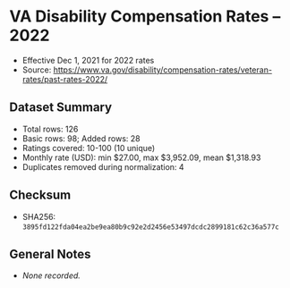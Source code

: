 # VA Disability Compensation Rates – 2022

- Effective Dec 1, 2021 for 2022 rates
- Source: https://www.va.gov/disability/compensation-rates/veteran-rates/past-rates-2022/

## Dataset Summary
- Total rows: 126
- Basic rows: 98; Added rows: 28
- Ratings covered: 10-100 (10 unique)
- Monthly rate (USD): min $27.00, max $3,952.09, mean $1,318.93
- Duplicates removed during normalization: 4

## Checksum
- SHA256: `3895fd122fda04ea2be9ea80b9c92e2d2456e53497dcdc2899181c62c36a577c`

## General Notes
- _None recorded._
